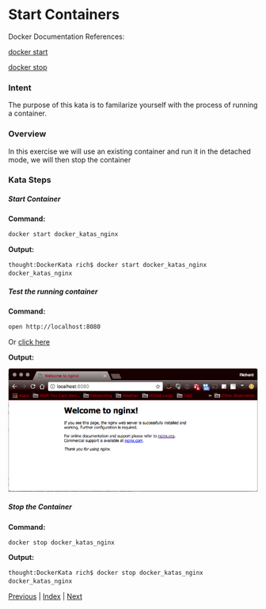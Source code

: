 # Start Containers

Docker Documentation References:

[docker start](https://docs.docker.com/engine/reference/commandline/start/)

[docker stop](https://docs.docker.com/engine/reference/commandline/stop/)

### Intent

The purpose of this kata is to familarize yourself with the process of running a container.

### Overview

In this exercise we will use an existing container and run it in the detached mode, we will then stop the container

### Kata Steps

##### Start Container

**Command:**

```bash
docker start docker_katas_nginx
```

**Output:**

```bash
thought:DockerKata rich$ docker start docker_katas_nginx
docker_katas_nginx
```

##### Test the running container

**Command:**

```bash
open http://localhost:8080
```

Or [click here](http://localhost:8080)

**Output:**

![NGINX Screen Shot](screenshots/image_pull_and_run_kata_nginx_verification.png)

##### Stop the Container

**Command:**

```bash
docker stop docker_katas_nginx
```

**Output:**

```bash
thought:DockerKata rich$ docker stop docker_katas_nginx
docker_katas_nginx
```

[Previous](6_named_containers.md) | [Index](README.md) | [Next](8_tag_an_image.md)
